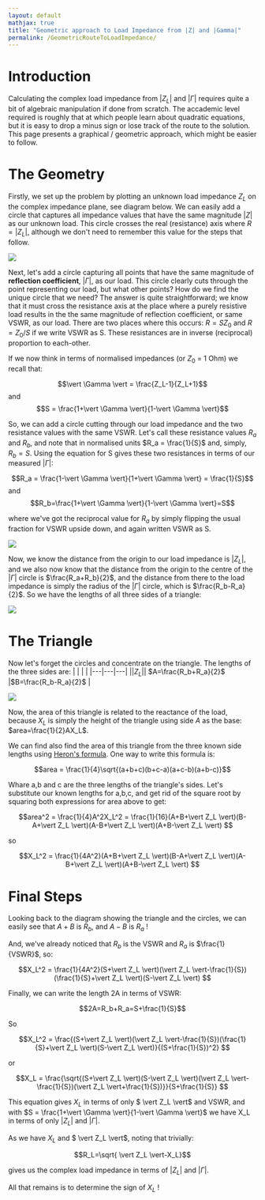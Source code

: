 ```yaml
---
layout: default
mathjax: true
title: "Geometric approach to Load Impedance from |Z| and |Gamma|"
permalink: /GeometricRouteToLoadImpedance/
---
```


# Introduction
Calculating the complex load impedance from $\vert Z_L \vert$ and $\vert \Gamma \vert$ requires quite a bit of algebraic manipulation if done from scratch. The accademic level required is roughly that at which people learn about quadratic equations, but it is easy to drop a minus sign or lose track of the route to the solution. This page presents a graphical / geometric approach, which might be easier to follow.

# The Geometry

Firstly, we set up the problem by plotting an unknown load impedance $Z_L$ on the complex impedance plane, see diagram below. We can easily add a circle that captures all impedance values that have the same magnitude $\vert Z \vert$ as our unknown load. This circle crosses the real (resistance) axis where $R = \vert Z_L \vert$, although we don't need to remember this value for the steps that follow.

<img src='https://g1ojs.github.io/G1OJS-MR300-SARK100-Firmware/assets/img/GeometricRouteFig1.PNG'>

Next, let's add a circle capturing all points that have the same magnitude of **reflection coefficient**,  $\vert \Gamma \vert$, as our load. This circle clearly cuts through the point representing our load, but what other points? How do we find the unique circle that we need? The answer is quite straightforward; we know that it must cross the resistance axis at the place where a purely resistive load results in the the same magnitude of reflection coefficient, or same VSWR, as our load. There are two places where this occurs: $R = SZ_0$ and $R = Z_0 / S$ if we write VSWR as S. These resistances are in inverse (reciprocal) proportion to each-other.

If we now think in terms of normalised impedances (or $Z_0$ = 1 Ohm) we recall that:

$$\vert \Gamma \vert = \frac{Z_L-1}{Z_L+1}$$ and $$S = \frac{1+\vert \Gamma \vert}{1-\vert \Gamma \vert}$$

So, we can add a circle cutting through our load impedance and the two resistance values with the same VSWR. Let's call these resistance values $R_a$ and $R_b$, and note that in normalised units $R_a = \frac{1}{S}$ and, simply, $R_b = S$. Using the equation for S gives these two resistances in terms of our measured  $\vert \Gamma \vert$:

$$R_a = \frac{1-\vert \Gamma \vert}{1+\vert \Gamma \vert} = \frac{1}{S}$$ and $$R_b=\frac{1+\vert \Gamma \vert}{1-\vert \Gamma \vert}=S$$ 

where we've got the reciprocal value for $R_a$ by simply flipping the usual fraction for VSWR upside down, and again written VSWR as S.

<img src='https://g1ojs.github.io/G1OJS-MR300-SARK100-Firmware/assets/img/GeometricRouteFig2.PNG'>

Now, we know the distance from the origin to our load impedance is $\vert Z_L \vert$, and we also now know that the distance from the origin to the centre of the $\vert \Gamma \vert$ circle is $\frac{R_a+R_b}{2}$, and the distance from there to the load impedance is simply the radius of the $\vert \Gamma \vert$ circle, which is $\frac{R_b-R_a}{2}$. So we have the lengths of all three sides of a triangle:

<img src='https://g1ojs.github.io/G1OJS-MR300-SARK100-Firmware/assets/img/GeometricRouteFig3.PNG'>

# The Triangle
Now let's forget the circles and concentrate on the triangle. The lengths of the three sides are:
|   |   |   |
|---|---|---|
|$\vert Z_L \vert$| $A=\frac{R_b+R_a}{2}$ |$B=\frac{R_b-R_a}{2}$ |

<img src='https://g1ojs.github.io/G1OJS-MR300-SARK100-Firmware/assets/img/GeometricRouteFig4.PNG'>

Now, the area of this triangle is related to the reactance of the load, because $X_L$ is simply the height of the triangle using side $A$ as the base: $area=\frac{1}{2}AX_L$.

We can find also find the area of this triangle from the three known side lengths using [Heron's formula](https://en.wikipedia.org/wiki/Heron%27s_formula). One way to write this formula is:

$$area = \frac{1}{4}\sqrt{(a+b+c)(b+c-a)(a+c-b)(a+b-c)}$$

Whare a,b and c are the three lengths of the triangle's sides. Let's substitute our known lengths for a,b,c, and get rid of the square root by squaring both expressions for area above to get:

$$area^2 = \frac{1}{4}A^2X_L^2 = \frac{1}{16}(A+B+\vert Z_L \vert)(B-A+\vert Z_L \vert)(A-B+\vert Z_L \vert)(A+B-\vert Z_L \vert) $$

so 

$$X_L^2 = \frac{1}{4A^2}(A+B+\vert Z_L \vert)(B-A+\vert Z_L \vert)(A-B+\vert Z_L \vert)(A+B-\vert Z_L \vert) $$

# Final Steps
Looking back to the diagram showing the triangle and the circles, we can easily see that $A+B$ is $R_b$, and $A-B$ is $R_a$ !

And, we've already noticed that $R_b$ is the VSWR and $R_a$ is $\frac{1}{VSWR}$, so:

$$X_L^2 = \frac{1}{4A^2}(S+\vert Z_L \vert)(\vert Z_L \vert-\frac{1}{S})(\frac{1}{S}+\vert Z_L \vert)(S-\vert Z_L \vert) $$

Finally, we can write the length 2A in terms of VSWR:

$$2A=R_b+R_a=S+\frac{1}{S}$$

So 

$$X_L^2 = \frac{(S+\vert Z_L \vert)(\vert Z_L \vert-\frac{1}{S})(\frac{1}{S}+\vert Z_L \vert)(S-\vert Z_L \vert)}{(S+\frac{1}{S})^2} $$

or

$$X_L = \frac{\sqrt{(S+\vert Z_L \vert)(S-\vert Z_L \vert)(\vert Z_L \vert-\frac{1}{S})(\vert Z_L \vert+\frac{1}{S})}}{S+\frac{1}{S}} $$

This equation gives $X_L$ in terms of only $ \vert Z_L \vert$ and VSWR, and with $S = \frac{1+\vert \Gamma \vert}{1-\vert \Gamma \vert}$ we have X_L in terms of only $\vert Z_L \vert$ and $\vert \Gamma \vert$.

As we have $X_L$ and $ \vert Z_L \vert$, noting that trivially:

$$R_L=\sqrt{ \vert Z_L \vert-X_L}$$

gives us the complex load impedance in terms of $\vert Z_L \vert$ and $\vert \Gamma \vert$.

All that remains is to determine the sign of $X_L$ !






